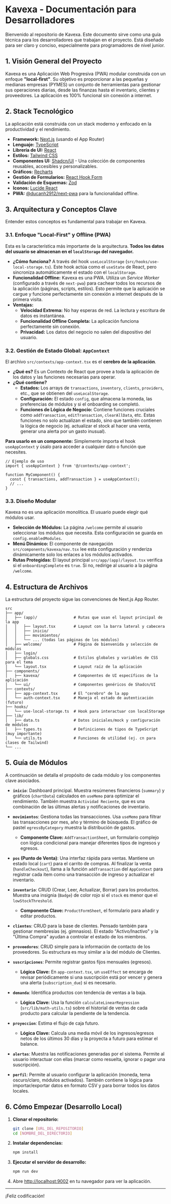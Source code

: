# Kavexa - Documentación para Desarrolladores

Bienvenido al repositorio de Kavexa. Este documento sirve como una guía técnica para los desarrolladores que trabajan en el proyecto. Está diseñado para ser claro y conciso, especialmente para programadores de nivel junior.

## 1. Visión General del Proyecto

Kavexa es una Aplicación Web Progresiva (PWA) modular construida con un enfoque **"local-first"**. Su objetivo es proporcionar a las pequeñas y medianas empresas (PYMES) un conjunto de herramientas para gestionar sus operaciones diarias, desde las finanzas hasta el inventario, clientes y proveedores. La aplicación es 100% funcional sin conexión a internet.

## 2. Stack Tecnológico

La aplicación está construida con un stack moderno y enfocado en la productividad y el rendimiento.

- **Framework:** [Next.js](https://nextjs.org/) (usando el App Router)
- **Lenguaje:** [TypeScript](https://www.typescriptlang.org/)
- **Librería de UI:** [React](https://reactjs.org/)
- **Estilos:** [Tailwind CSS](https://tailwindcss.com/)
- **Componentes UI:** [Shadcn/UI](https://ui.shadcn.com/) - Una colección de componentes reusables, accesibles y personalizables.
- **Gráficos:** [Recharts](https://recharts.org/)
- **Gestión de Formularios:** [React Hook Form](https://react-hook-form.com/)
- **Validación de Esquemas:** [Zod](https://zod.dev/)
- **Iconos:** [Lucide React](https://lucide.dev/)
- **PWA:** [@ducanh2912/next-pwa](https://www.npmjs.com/package/@ducanh2912/next-pwa) para la funcionalidad offline.

## 3. Arquitectura y Conceptos Clave

Entender estos conceptos es fundamental para trabajar en Kavexa.

### 3.1. Enfoque "Local-First" y Offline (PWA)

Esta es la característica más importante de la arquitectura. **Todos los datos del usuario se almacenan en el `localStorage` del navegador.**

- **¿Cómo funciona?** A través del hook `useLocalStorage` (`src/hooks/use-local-storage.ts`). Este hook actúa como el `useState` de React, pero sincroniza automáticamente el estado con el `localStorage`.
- **Funcionalidad Offline:** Kavexa es una PWA. Utiliza un *Service Worker* (configurado a través de `next-pwa`) para cachear todos los recursos de la aplicación (páginas, scripts, estilos). Esto permite que la aplicación se cargue y funcione perfectamente sin conexión a internet después de la primera visita.
- **Ventajas:**
  - **Velocidad Extrema:** No hay esperas de red. La lectura y escritura de datos es instantánea.
  - **Funcionalidad Offline Completa:** La aplicación funciona perfectamente sin conexión.
  - **Privacidad:** Los datos del negocio no salen del dispositivo del usuario.

### 3.2. Gestión de Estado Global: `AppContext`

El archivo `src/contexts/app-context.tsx` es el **cerebro de la aplicación**.

- **¿Qué es?** Es un Contexto de React que provee a toda la aplicación de los datos y las funciones necesarias para operar.
- **¿Qué contiene?**
  - **Estados:** Los arrays de `transactions`, `inventory`, `clients`, `providers`, etc., que se obtienen del `useLocalStorage`.
  - **Configuración:** El estado `config`, que almacena la moneda, las preferencias de módulos y si el onboarding se completó.
  - **Funciones de Lógica de Negocio:** Contiene funciones cruciales como `addTransaction`, `editTransaction`, `clearAllData`, etc. Estas funciones no solo actualizan el estado, sino que también contienen la lógica de negocio (ej. actualizar el stock al hacer una venta, generar una alerta por un gasto inusual).

**Para usarlo en un componente:** Simplemente importa el hook `useAppContext` y úsalo para acceder a cualquier dato o función que necesites.

```tsx
// Ejemplo de uso
import { useAppContext } from '@/contexts/app-context';

function MyComponent() {
  const { transactions, addTransaction } = useAppContext();
  // ...
}
```

### 3.3. Diseño Modular

Kavexa no es una aplicación monolítica. El usuario puede elegir qué módulos usar.

- **Selección de Módulos:** La página `/welcome` permite al usuario seleccionar los módulos que necesita. Esta configuración se guarda en `config.enabledModules`.
- **Menú Dinámico:** El componente de navegación `src/components/kavexa/nav.tsx` lee esta configuración y renderiza dinámicamente solo los enlaces a los módulos activados.
- **Rutas Protegidas:** El layout principal `src/app/(app)/layout.tsx` verifica si el `onboardingComplete` es `true`. Si no, redirige al usuario a la página `/welcome`.

## 4. Estructura de Archivos

La estructura del proyecto sigue las convenciones de Next.js App Router.

```
src
├── app/
│   ├── (app)/                # Rutas que usan el layout principal de la app
│   │   ├── layout.tsx        # Layout con la barra lateral y cabecera
│   │   ├── inicio/
│   │   ├── movimientos/
│   │   └── ... (todas las páginas de los módulos)
│   ├── welcome/              # Página de bienvenida y selección de módulos
│   ├── login/
│   ├── globals.css           # Estilos globales y variables de CSS para el tema
│   └── layout.tsx            # Layout raíz de la aplicación
├── components/
│   ├── kavexa/               # Componentes de UI específicos de la aplicación
│   └── ui/                   # Componentes genéricos de Shadcn/UI
├── contexts/
│   ├── app-context.tsx       # El "cerebro" de la app
│   └── auth-context.tsx      # Maneja el estado de autenticación (futuro)
├── hooks/
│   └── use-local-storage.ts  # Hook para interactuar con localStorage
├── lib/
│   ├── data.ts               # Datos iniciales/mock y configuración de módulos
│   ├── types.ts              # Definiciones de tipos de TypeScript (muy importante)
│   └── utils.ts              # Funciones de utilidad (ej. cn para clases de Tailwind)
└── ...
```

## 5. Guía de Módulos

A continuación se detalla el propósito de cada módulo y los componentes clave asociados.

- **`inicio`**: Dashboard principal. Muestra resúmenes financieros (`summary`) y gráficos (`chartData`) calculados en `useMemo` para optimizar el rendimiento. También muestra `Actividad Reciente`, que es una combinación de las últimas alertas y notificaciones de inventario.

- **`movimientos`**: Gestiona todas las transacciones. Usa `useMemo` para filtrar las transacciones por mes, año y término de búsqueda. El gráfico de pastel `egressByCategory` muestra la distribución de gastos.
  - **Componente Clave:** `AddTransactionSheet`, un formulario complejo con lógica condicional para manejar diferentes tipos de ingresos y egresos.

- **`pos` (Punto de Venta)**: Una interfaz rápida para ventas. Mantiene un estado local (`cart`) para el carrito de compras. Al finalizar la venta (`handleCheckout`), llama a la función `addTransaction` del `AppContext` para registrar cada item como una transacción de ingreso y actualizar el inventario.

- **`inventario`**: CRUD (Crear, Leer, Actualizar, Borrar) para los productos. Muestra una insignia (`Badge`) de color rojo si el `stock` es menor que el `lowStockThreshold`.
  - **Componente Clave:** `ProductFormSheet`, el formulario para añadir y editar productos.

- **`clientes`**: CRUD para la base de clientes. Pensado también para gestionar membresías (ej. gimnasios). El estado "Activo/Inactivo" y la "Última Compra" ayudan a controlar el estado de los miembros.

- **`proveedores`**: CRUD simple para la información de contacto de los proveedores. Su estructura es muy similar a la del módulo de Clientes.

- **`suscripciones`**: Permite registrar gastos fijos mensuales (egresos).
  - **Lógica Clave:** En `app-context.tsx`, un `useEffect` se encarga de revisar periódicamente si una suscripción está por vencer y genera una alerta (`subscription_due`) si es necesario.

- **`demanda`**: Identifica productos con tendencia de ventas a la baja.
  - **Lógica Clave:** Usa la función `calculateLinearRegression` (`src/lib/math-utils.ts`) sobre el historial de ventas de cada producto para calcular la pendiente de la tendencia.

- **`proyeccion`**: Estima el flujo de caja futuro.
  - **Lógica Clave:** Calcula una media móvil de los ingresos/egresos netos de los últimos 30 días y la proyecta a futuro para estimar el balance.

- **`alertas`**: Muestra las notificaciones generadas por el sistema. Permite al usuario interactuar con ellas (marcar como resuelta, ignorar o pagar una suscripción).

- **`perfil`**: Permite al usuario configurar la aplicación (moneda, tema oscuro/claro, módulos activados). También contiene la lógica para importar/exportar datos en formato CSV y para borrar todos los datos locales.

## 6. Cómo Empezar (Desarrollo Local)

1.  **Clonar el repositorio:**
    ```bash
    git clone [URL_DEL_REPOSITORIO]
    cd [NOMBRE_DEL_DIRECTORIO]
    ```

2.  **Instalar dependencias:**
    ```bash
    npm install
    ```

3.  **Ejecutar el servidor de desarrollo:**
    ```bash
    npm run dev
    ```

4.  Abre [http://localhost:9002](http://localhost:9002) en tu navegador para ver la aplicación.

---
¡Feliz codificación!
